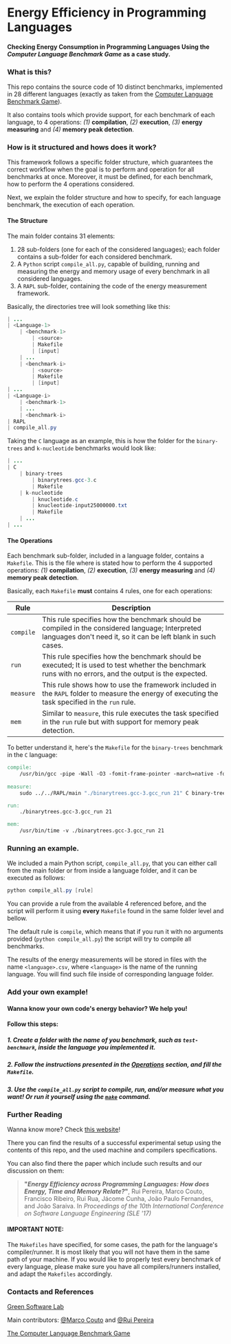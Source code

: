 # Energy Efficiency in Programming Languages
#### Checking Energy Consumption in Programming Languages Using the _Computer Language Benchmark Game_ as a case study.

### What is this?

This repo contains the source code of 10 distinct benchmarks, implemented in 28 different languages (exactly as taken from the [Computer Language Benchmark Game](http://benchmarksgame.alioth.debian.org)).

It also contains tools which provide support, for each benchmark of each language, to 4 operations: *(1)* **compilation**, *(2)* **execution**, *(3)* **energy measuring** and *(4)* **memory peak detection**.

### How is it structured and hows does it work?

This framework follows a specific folder structure, which guarantees the correct workflow when the goal is to perform and operation for all benchmarks at once.
Moreover, it must be defined, for each benchmark, how to perform the 4 operations considered.

Next, we explain the folder structure and how to specify, for each language benchmark, the execution of each operation.

#### The Structure
The main folder contains 31 elements: 
1. 28 sub-folders (one for each of the considered languages); each folder contains a sub-folder for each considered benchmark.
2. A `Python` script `compile_all.py`, capable of building, running and measuring the energy and memory usage of every benchmark in all considered languages.
2. A `RAPL` sub-folder, containing the code of the energy measurement framework.

Basically, the directories tree will look something like this:

```Java
| ...
| <Language-1>
	| <benchmark-1>
		| <source>
		| Makefile
		| [input]
	| ...
	| <benchmark-i>
		| <source>
		| Makefile
		| [input]
| ...
| <Language-i>
	| <benchmark-1>
	| ...
	| <benchmark-i>
| RAPL
| compile_all.py

```

Taking the `C` language as an example, this is how the folder for the `binary-trees` and `k-nucleotide` benchmarks would look like:

```Java
| ...
| C
	| binary-trees
		| binarytrees.gcc-3.c
		| Makefile
	| k-nucleotide
		| knucleotide.c
		| knucleotide-input25000000.txt
		| Makefile
	| ...
| ...

```

#### The Operations

Each benchmark sub-folder, included in a language folder, contains a `Makefile`.
This is the file where is stated how to perform the 4 supported operations: *(1)* **compilation**, *(2)* **execution**, *(3)* **energy measuring** and *(4)* **memory peak detection**.

Basically, each `Makefile` **must** contains 4 rules, one for each operations:

| Rule | Description |
| -------- | -------- |
| `compile` | This rule specifies how the benchmark should be compiled in the considered language; Interpreted languages don't need it, so it can be left blank in such cases. |
| `run` | This rule specifies how the benchmark should be executed; It is used to test whether the benchmark runs with no errors, and the output is the expected. |
| `measure` | This rule shows how to use the framework included in the `RAPL` folder to measure the energy of executing the task specified in the `run` rule. |
| `mem` | Similar to `measure`, this rule executes the task specified in the `run` rule but with support for memory peak detection. |

To better understand it, here's the `Makefile` for the `binary-trees` benchmark in the `C` language:

```Makefile
compile:
	/usr/bin/gcc -pipe -Wall -O3 -fomit-frame-pointer -march=native -fopenmp -D_FILE_OFFSET_BITS=64 -I/usr/include/apr-1.0 binarytrees.gcc-3.c -o binarytrees.gcc-3.gcc_run -lapr-1 -lgomp -lm
	
measure:
	sudo ../../RAPL/main "./binarytrees.gcc-3.gcc_run 21" C binary-trees

run:
	./binarytrees.gcc-3.gcc_run 21

mem:
	/usr/bin/time -v ./binarytrees.gcc-3.gcc_run 21

```

### Running an example.

We included a main Python script, `compile_all.py`, that you can either call from the main folder or from inside a language folder, and it can be executed as follows:

```PowerShell
python compile_all.py [rule]
```

You can provide a rule from the available 4 referenced before, and the script will perform it using **every** `Makefile` found in the same folder level and bellow.

The default rule is `compile`, which means that if you run it with no arguments provided (`python compile_all.py`) the script will try to compile all benchmarks.

The results of the energy measurements will be stored in files with the name `<language>.csv`, where `<language>` is the name of the running language. 
You will find such file inside of corresponding language folder.

### Add your own example!
#### Wanna know your own code's energy behavior? We help you!
#### Follow this steps:

##### 1. Create a folder with the name of you benchmark, such as `test-benchmark`, inside the language you implemented it.

##### 2. Follow the instructions presented in the [Operations](#the-operations) section, and fill the `Makefile`.

##### 3. Use the `compile_all.py` script to compile, run, and/or measure what you want! Or run it yourself using the [`make`](https://linux.die.net/man/1/make) command.

### Further Reading
Wanna know more? Check [this website](https://sites.google.com/view/energy-efficiency-languages)!

There you can find the results of a successful experimental setup using the contents of this repo, and the used machine and compilers specifications.

You can also find there the paper which include such results and our discussion on them:

>**"_Energy Efficiency across Programming Languages: How does Energy, Time and Memory Relate?_"**, 
>Rui Pereira, Marco Couto, Francisco Ribeiro, Rui Rua, Jácome Cunha, João Paulo Fernandes, and João Saraiva. 
>In *Proceedings of the 10th International Conference on Software Language Engineering (SLE '17)*

#### IMPORTANT NOTE:
The `Makefiles` have specified, for some cases, the path for the language's compiler/runner. 
It is most likely that you will not have them in the same path of your machine.
If you would like to properly test every benchmark of every language, please make sure you have all compilers/runners installed, and adapt the `Makefiles` accordingly.

### Contacts and References

[Green Software Lab](http://greenlab.di.uminho.pt)

Main contributors: [@Marco Couto](http://github.com/MarcoCouto) and [@Rui Pereira](http://github.com/States)


[The Computer Language Benchmark Game](http://benchmarksgame.alioth.debian.org)